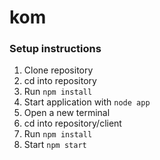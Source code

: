 # kom

### Setup instructions

1. Clone repository
2. cd into repository
3. Run ```npm install```
4. Start application with ```node app```
5. Open a new terminal
6. cd into repository/client
7. Run ```npm install```
8. Start ```npm start```
